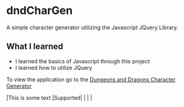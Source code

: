 # dndCharGen
A simple character generator utilizing the Javascript JQuery Library.
## What I learned
* I learned the basics of Javascript through this project
* I learned how to utilize JQuery

To view the application go to the [Dungeons and Dragons Character Generator][1]

|This is some text |Supported|
|                  |         |

[1]: <https://theticarcher38.github.io/dndCharGen/> "Dungeons and Dragons Character Gen"

